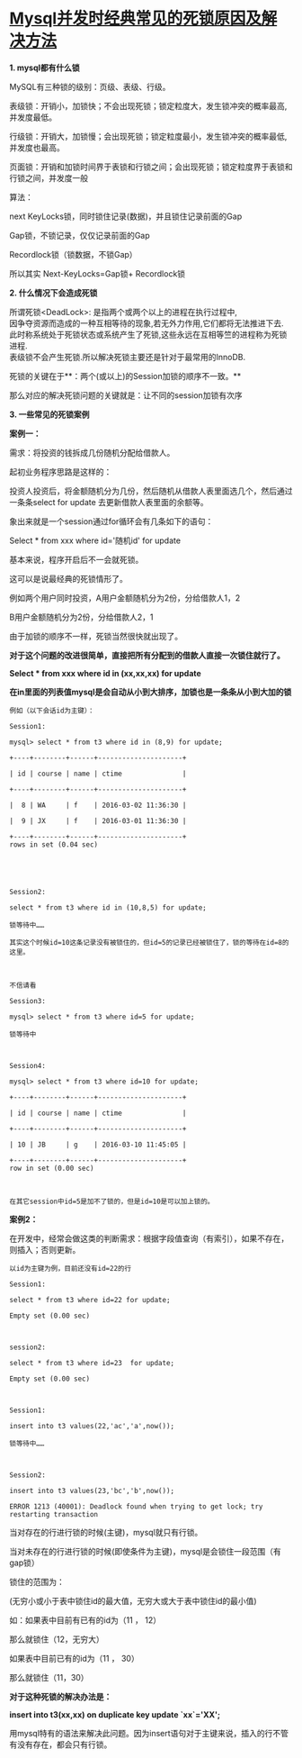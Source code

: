 # [Mysql并发时经典常见的死锁原因及解决方法](https://www.cnblogs.com/zejin2008/p/5262751.html)

**1.   mysql都有什么锁**

MySQL有三种锁的级别：页级、表级、行级。

表级锁：开销小，加锁快；不会出现死锁；锁定粒度大，发生锁冲突的概率最高,并发度最低。

行级锁：开销大，加锁慢；会出现死锁；锁定粒度最小，发生锁冲突的概率最低,并发度也最高。

页面锁：开销和加锁时间界于表锁和行锁之间；会出现死锁；锁定粒度界于表锁和行锁之间，并发度一般

算法：

next KeyLocks锁，同时锁住记录\(数据\)，并且锁住记录前面的Gap

Gap锁，不锁记录，仅仅记录前面的Gap

Recordlock锁（锁数据，不锁Gap）

所以其实 Next-KeyLocks=Gap锁+ Recordlock锁

**2.   什么情况下会造成死锁**

所谓死锁&lt;DeadLock&gt;: 是指两个或两个以上的进程在执行过程中,  
因争夺资源而造成的一种互相等待的现象,若无外力作用,它们都将无法推进下去.  
此时称系统处于死锁状态或系统产生了死锁,这些永远在互相等竺的进程称为死锁进程.  
表级锁不会产生死锁.所以解决死锁主要还是针对于最常用的InnoDB.

死锁的关键在于**：两个\(或以上\)的Session加锁的顺序不一致。**

那么对应的解决死锁问题的关键就是：让不同的session加锁有次序

**3.   一些常见的死锁案例**

**案例一：**

需求：将投资的钱拆成几份随机分配给借款人。

起初业务程序思路是这样的：

投资人投资后，将金额随机分为几份，然后随机从借款人表里面选几个，然后通过一条条select for update 去更新借款人表里面的余额等。

象出来就是一个session通过for循环会有几条如下的语句：

Select \* from xxx where id='随机id' for update

基本来说，程序开启后不一会就死锁。

这可以是说最经典的死锁情形了。

例如两个用户同时投资，A用户金额随机分为2份，分给借款人1，2

B用户金额随机分为2份，分给借款人2，1

由于加锁的顺序不一样，死锁当然很快就出现了。

**对于这个问题的改进很简单，直接把所有分配到的借款人直接一次锁住就行了。**

**Select \* from xxx where id in \(xx,xx,xx\) for update**

**在in里面的列表值mysql是会自动从小到大排序，加锁也是一条条从小到大加的锁**

```
例如（以下会话id为主键）：

Session1:

mysql> select * from t3 where id in (8,9) for update;

+----+--------+------+---------------------+

| id | course | name | ctime               |

+----+--------+------+---------------------+

|  8 | WA     | f    | 2016-03-02 11:36:30 |

|  9 | JX     | f    | 2016-03-01 11:36:30 |

+----+--------+------+---------------------+
rows in set (0.04 sec)

 

 

Session2:

select * from t3 where id in (10,8,5) for update;

锁等待中……

其实这个时候id=10这条记录没有被锁住的，但id=5的记录已经被锁住了，锁的等待在id=8的这里。

 

不信请看

Session3:

mysql> select * from t3 where id=5 for update;

锁等待中

 

Session4:

mysql> select * from t3 where id=10 for update;

+----+--------+------+---------------------+

| id | course | name | ctime               |

+----+--------+------+---------------------+

| 10 | JB     | g    | 2016-03-10 11:45:05 |

+----+--------+------+---------------------+
row in set (0.00 sec)

 

在其它session中id=5是加不了锁的，但是id=10是可以加上锁的。
```

**案例2：**

在开发中，经常会做这类的判断需求：根据字段值查询（有索引），如果不存在，则插入；否则更新。

```
以id为主键为例，目前还没有id=22的行

Session1:

select * from t3 where id=22 for update;

Empty set (0.00 sec)



session2:

select * from t3 where id=23  for update;

Empty set (0.00 sec)



Session1:

insert into t3 values(22,'ac','a',now());

锁等待中……



Session2:

insert into t3 values(23,'bc','b',now());

ERROR 1213 (40001): Deadlock found when trying to get lock; try restarting transaction
```

当对存在的行进行锁的时候\(主键\)，mysql就只有行锁。

当对未存在的行进行锁的时候\(即使条件为主键\)，mysql是会锁住一段范围（有gap锁）

锁住的范围为：

\(无穷小或小于表中锁住id的最大值，无穷大或大于表中锁住id的最小值\)

如：如果表中目前有已有的id为（11 ， 12）

那么就锁住（12，无穷大）

如果表中目前已有的id为（11 ， 30）

那么就锁住（11，30）

**对于这种死锁的解决办法是：**

**insert into t3\(xx,xx\) on duplicate key update \`xx\`='XX';**

用mysql特有的语法来解决此问题。因为insert语句对于主键来说，插入的行不管有没有存在，都会只有行锁。

